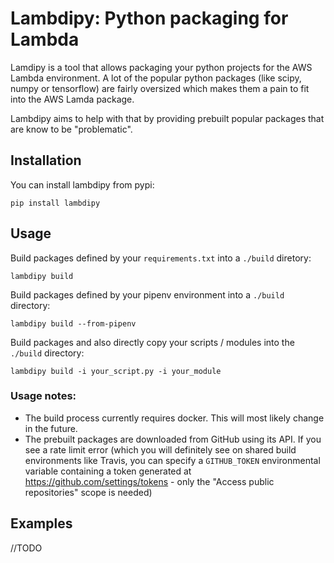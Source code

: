 # Lambdipy: Python packaging for Lambda

Lamdipy is a tool that allows packaging your python projects for the AWS Lambda environment.
A lot of the popular python packages (like scipy, numpy or tensorflow) are fairly oversized which makes them a pain
to fit into the AWS Lamda package.

Lambdipy aims to help with that by providing prebuilt popular packages that are know to be 
"problematic". 

## Installation
You can install lambdipy from pypi:
```
pip install lambdipy
```

## Usage

Build packages defined by your `requirements.txt` into a `./build` diretory:

```
lambdipy build
```

Build packages defined by your pipenv environment into a `./build` directory:

```
lambdipy build --from-pipenv
```

Build packages and also directly copy your scripts / modules into the `./build` directory:
```
lambdipy build -i your_script.py -i your_module
```

### Usage notes:
 * The build process currently requires docker.
   This will most likely change in the future.
 * The prebuilt packages are downloaded from GitHub using its API. If you see a rate limit error 
 (which you will definitely see on shared build environments like Travis, you can specify a
 `GITHUB_TOKEN` environmental variable containing a token generated at https://github.com/settings/tokens - 
 only the "Access public repositories" scope is needed) 

## Examples
//TODO

